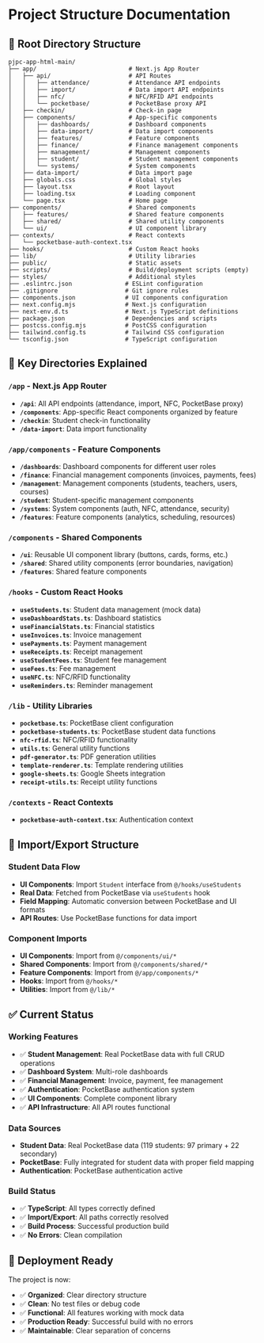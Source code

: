 # Project Structure Documentation

## 📁 Root Directory Structure

```
pjpc-app-html-main/
├── app/                          # Next.js App Router
│   ├── api/                      # API Routes
│   │   ├── attendance/           # Attendance API endpoints
│   │   ├── import/               # Data import API endpoints
│   │   ├── nfc/                  # NFC/RFID API endpoints
│   │   └── pocketbase/           # PocketBase proxy API
│   ├── checkin/                  # Check-in page
│   ├── components/               # App-specific components
│   │   ├── dashboards/           # Dashboard components
│   │   ├── data-import/          # Data import components
│   │   ├── features/             # Feature components
│   │   ├── finance/              # Finance management components
│   │   ├── management/           # Management components
│   │   ├── student/              # Student management components
│   │   └── systems/              # System components
│   ├── data-import/              # Data import page
│   ├── globals.css               # Global styles
│   ├── layout.tsx                # Root layout
│   ├── loading.tsx               # Loading component
│   └── page.tsx                  # Home page
├── components/                   # Shared components
│   ├── features/                 # Shared feature components
│   ├── shared/                   # Shared utility components
│   └── ui/                       # UI component library
├── contexts/                     # React contexts
│   └── pocketbase-auth-context.tsx
├── hooks/                        # Custom React hooks
├── lib/                          # Utility libraries
├── public/                       # Static assets
├── scripts/                      # Build/deployment scripts (empty)
├── styles/                       # Additional styles
├── .eslintrc.json               # ESLint configuration
├── .gitignore                   # Git ignore rules
├── components.json              # UI components configuration
├── next.config.mjs              # Next.js configuration
├── next-env.d.ts                # Next.js TypeScript definitions
├── package.json                 # Dependencies and scripts
├── postcss.config.mjs           # PostCSS configuration
├── tailwind.config.ts           # Tailwind CSS configuration
└── tsconfig.json                # TypeScript configuration
```

## 🎯 Key Directories Explained

### `/app` - Next.js App Router
- **`/api`**: All API endpoints (attendance, import, NFC, PocketBase proxy)
- **`/components`**: App-specific React components organized by feature
- **`/checkin`**: Student check-in functionality
- **`/data-import`**: Data import functionality

### `/app/components` - Feature Components
- **`/dashboards`**: Dashboard components for different user roles
- **`/finance`**: Financial management components (invoices, payments, fees)
- **`/management`**: Management components (students, teachers, users, courses)
- **`/student`**: Student-specific management components
- **`/systems`**: System components (auth, NFC, attendance, security)
- **`/features`**: Feature components (analytics, scheduling, resources)

### `/components` - Shared Components
- **`/ui`**: Reusable UI component library (buttons, cards, forms, etc.)
- **`/shared`**: Shared utility components (error boundaries, navigation)
- **`/features`**: Shared feature components

### `/hooks` - Custom React Hooks
- **`useStudents.ts`**: Student data management (mock data)
- **`useDashboardStats.ts`**: Dashboard statistics
- **`useFinancialStats.ts`**: Financial statistics
- **`useInvoices.ts`**: Invoice management
- **`usePayments.ts`**: Payment management
- **`useReceipts.ts`**: Receipt management
- **`useStudentFees.ts`**: Student fee management
- **`useFees.ts`**: Fee management
- **`useNFC.ts`**: NFC/RFID functionality
- **`useReminders.ts`**: Reminder management

### `/lib` - Utility Libraries
- **`pocketbase.ts`**: PocketBase client configuration
- **`pocketbase-students.ts`**: PocketBase student data functions
- **`nfc-rfid.ts`**: NFC/RFID functionality
- **`utils.ts`**: General utility functions
- **`pdf-generator.ts`**: PDF generation utilities
- **`template-renderer.ts`**: Template rendering utilities
- **`google-sheets.ts`**: Google Sheets integration
- **`receipt-utils.ts`**: Receipt utility functions

### `/contexts` - React Contexts
- **`pocketbase-auth-context.tsx`**: Authentication context

## 🔧 Import/Export Structure

### Student Data Flow
- **UI Components**: Import `Student` interface from `@/hooks/useStudents`
- **Real Data**: Fetched from PocketBase via `useStudents` hook
- **Field Mapping**: Automatic conversion between PocketBase and UI formats
- **API Routes**: Use PocketBase functions for data import

### Component Imports
- **UI Components**: Import from `@/components/ui/*`
- **Shared Components**: Import from `@/components/shared/*`
- **Feature Components**: Import from `@/app/components/*`
- **Hooks**: Import from `@/hooks/*`
- **Utilities**: Import from `@/lib/*`

## ✅ Current Status

### Working Features
- ✅ **Student Management**: Real PocketBase data with full CRUD operations
- ✅ **Dashboard System**: Multi-role dashboards
- ✅ **Financial Management**: Invoice, payment, fee management
- ✅ **Authentication**: PocketBase authentication system
- ✅ **UI Components**: Complete component library
- ✅ **API Infrastructure**: All API routes functional

### Data Sources
- **Student Data**: Real PocketBase data (119 students: 97 primary + 22 secondary)
- **PocketBase**: Fully integrated for student data with proper field mapping
- **Authentication**: PocketBase authentication active

### Build Status
- ✅ **TypeScript**: All types correctly defined
- ✅ **Import/Export**: All paths correctly resolved
- ✅ **Build Process**: Successful production build
- ✅ **No Errors**: Clean compilation

## 🚀 Deployment Ready

The project is now:
- ✅ **Organized**: Clear directory structure
- ✅ **Clean**: No test files or debug code
- ✅ **Functional**: All features working with mock data
- ✅ **Production Ready**: Successful build with no errors
- ✅ **Maintainable**: Clear separation of concerns
